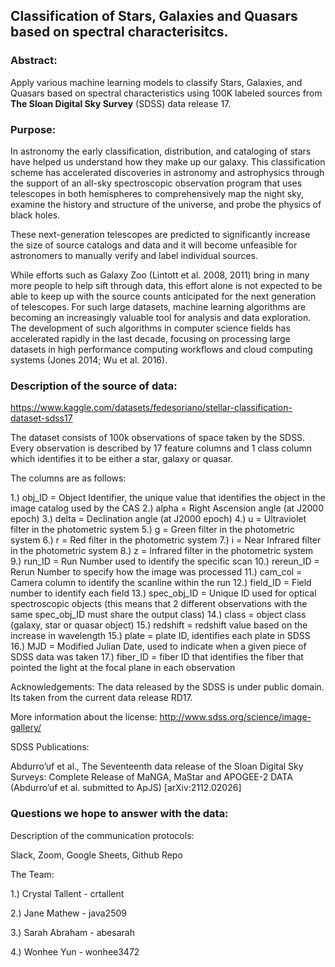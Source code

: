 ## Classification of Stars, Galaxies and Quasars based on spectral characterisitcs. 

### Abstract:

Apply various machine learning models to classify Stars, Galaxies, and Quasars based on spectral characteristics using 100K labeled sources from **The Sloan Digital Sky Survey** (SDSS) data release 17. 


### Purpose:

In astronomy the early classification, distribution, and cataloging of stars have helped us understand how they make up our galaxy. This classification scheme has accelerated discoveries in astronomy and astrophysics through the support of an all-sky spectroscopic observation program that uses telescopes in both hemispheres to comprehensively map the night sky, examine the history and structure of the universe, and probe the physics of black holes. 

These next-generation telescopes are predicted to significantly increase the size of source catalogs and data and it will become unfeasible for astronomers to manually verify and label individual sources.

While efforts such as Galaxy Zoo (Lintott et al. 2008, 2011) bring in many more people to help sift through data, this effort alone is not expected to be able to keep up with the source counts anticipated for the next generation of telescopes. For such large datasets, machine learning algorithms are becoming an increasingly valuable tool for analysis and data exploration. The development of such algorithms in computer science fields has accelerated rapidly in the last decade, focusing on processing large datasets in high performance computing workflows and cloud computing systems (Jones 2014; Wu et al. 2016).


### Description of the source of data:

https://www.kaggle.com/datasets/fedesoriano/stellar-classification-dataset-sdss17

The dataset consists of 100k observations of space taken by the SDSS. Every observation is described by 17 feature columns and 1 class column which identifies it to be either a star, galaxy or quasar.

The columns are as follows:

1.) obj_ID = Object Identifier, the unique value that identifies the object in the image catalog used by the CAS
2.) alpha = Right Ascension angle (at J2000 epoch)
3.) delta = Declination angle (at J2000 epoch)
4.) u = Ultraviolet filter in the photometric system
5.) g = Green filter in the photometric system
6.) r = Red filter in the photometric system
7.) i = Near Infrared filter in the photometric system
8.) z = Infrared filter in the photometric system
9.) run_ID = Run Number used to identify the specific scan
10.) rereun_ID = Rerun Number to specify how the image was processed
11.) cam_col = Camera column to identify the scanline within the run
12.) field_ID = Field number to identify each field
13.) spec_obj_ID = Unique ID used for optical spectroscopic objects (this means that 2 different observations with the same spec_obj_ID must share the output class)
14.) class = object class (galaxy, star or quasar object)
15.) redshift = redshift value based on the increase in wavelength
15.) plate = plate ID, identifies each plate in SDSS
16.) MJD = Modified Julian Date, used to indicate when a given piece of SDSS data was taken
17.) fiber_ID = fiber ID that identifies the fiber that pointed the light at the focal plane in each observation

Acknowledgements:
The data released by the SDSS is under public domain. Its taken from the current data release RD17.

More information about the license: http://www.sdss.org/science/image-gallery/

SDSS Publications:

Abdurro’uf et al., The Seventeenth data release of the Sloan Digital Sky Surveys: Complete Release of MaNGA, MaStar and APOGEE-2 DATA (Abdurro’uf et al. submitted to ApJS) [arXiv:2112.02026]





### Questions we hope to answer with the data:

Description of the communication protocols:

Slack, Zoom, Google Sheets, Github Repo


The Team:

1.) Crystal Tallent - crtallent

2.) Jane Mathew - java2509

3.) Sarah Abraham - abesarah

4.) Wonhee Yun - wonhee3472
